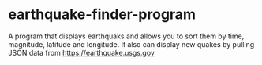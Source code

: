 # earthquake-finder-program
A program that displays earthquaks and allows you to sort them by time, magnitude, latitude and longitude. It also can display new quakes by pulling JSON data from https://earthquake.usgs.gov
